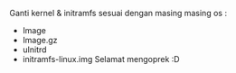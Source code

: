 Ganti kernel & initramfs sesuai dengan masing masing os :
 - Image
 - Image.gz
 - uInitrd
 - initramfs-linux.img
Selamat mengoprek :D
